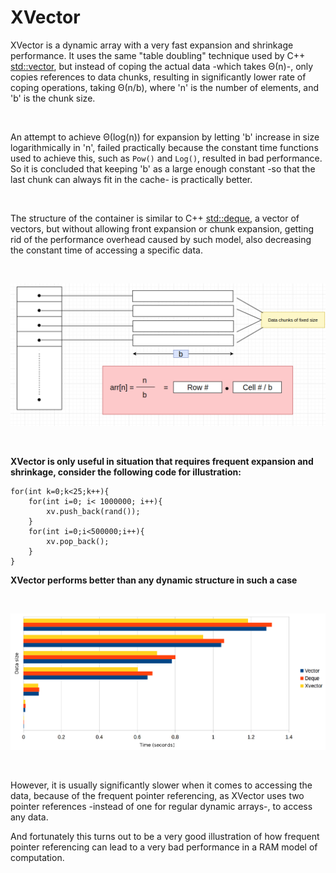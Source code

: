 # XVector

XVector is a dynamic array with a very fast expansion and shrinkage performance. It uses the same "table doubling" technique used by C++ [std::vector](http://www.cplusplus.com/reference/vector/vector/), but instead of coping the actual data -which takes Θ(n)-, only copies references to data chunks, resulting in significantly lower rate of coping operations, taking Θ(n/b), where 'n' is the number of elements, and 'b' is the chunk size.

<br>

An attempt to achieve Θ(log(n)) for expansion by letting 'b' increase in size logarithmically in 'n', failed practically because the constant time functions used to achieve this, such as ```Pow()``` and ```Log()```, resulted in bad performance. So it is concluded that keeping 'b' as a large enough constant -so that the last chunk can always fit in the cache- is practically better.

<br>

The structure of the container is similar to C++ [std::deque](http://www.cplusplus.com/reference/deque/deque/), a vector of vectors, but without allowing front expansion or chunk expansion, getting rid of the performance overhead caused by such model, also decreasing the constant time of accessing a specific data.

<br>

![Structure Image](https://github.com/ahmedhammad97/XVector/blob/master/Structure.png)

<br>

**XVector is only useful in situation that requires frequent expansion and shrinkage, consider the following code for illustration:**

```
for(int k=0;k<25;k++){
    for(int i=0; i< 1000000; i++){
        xv.push_back(rand());
    }
    for(int i=0;i<500000;i++){
        xv.pop_back();
    }
}
```

**XVector performs better than any dynamic structure in such a case**

<br>

![Performance Image](https://github.com/ahmedhammad97/XVector/blob/master/Performance.png)

<br>

However, it is usually significantly slower when it comes to accessing the data, because of the frequent pointer referencing, as XVector uses two pointer references -instead of one for regular dynamic arrays-, to access any data.

And fortunately this turns out to be a very good illustration of how frequent pointer referencing can lead to a very bad performance in a RAM model of computation.
